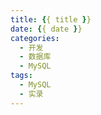 ```yaml
---
title: {{ title }}
date: {{ date }}
categories:
  - 开发
  - 数据库
  - MySQL
tags:
  - MySQL
  - 实录
---
```

